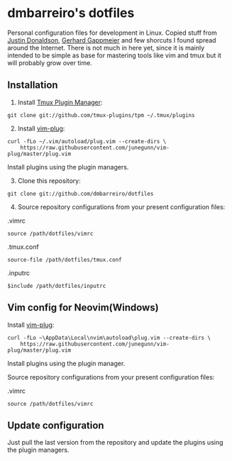 # dmbarreiro's dotfiles

Personal configuration files for development in Linux. Copied stuff from [Justin Donaldson](https://github.com/jdonaldson/dotfiles), [Gerhard Gappmeier](https://github.com/gergap/vim) and few shorcuts I found spread around the Internet. There is not much in here yet, since it is mainly intended to be simple as base for mastering tools like vim and tmux but it will probably grow over time.

## Installation

1. Install [Tmux Plugin Manager](https://github.com/tmux-plugins/tpm):

```
git clone git://github.com/tmux-plugins/tpm ~/.tmux/plugins
```

2. Install [vim-plug](https://github.com/junegunn/vim-plug):

```
curl -fLo ~/.vim/autoload/plug.vim --create-dirs \
    https://raw.githubusercontent.com/junegunn/vim-plug/master/plug.vim
```

Install plugins using the plugin managers.

3. Clone this repository:

```
git clone git://github.com/dmbarreiro/dotfiles
```

4. Source repository configurations from your present configuration files:

.vimrc
```
source /path/dotfiles/vimrc
```

.tmux.conf
```
source-file /path/dotfiles/tmux.conf
```

.inputrc
```
$include /path/dotfiles/inputrc
```

## Vim config for Neovim(Windows)

Install [vim-plug](https://github.com/junegunn/vim-plug):

```
curl -fLo ~\AppData\Local\nvim\autoload\plug.vim --create-dirs \
    https://raw.githubusercontent.com/junegunn/vim-plug/master/plug.vim
```

Install plugins using the plugin manager.

Source repository configurations from your present configuration files:

.vimrc
```
source /path/dotfiles/vimrc
```

## Update configuration

Just pull the last version from the repository and update
the plugins using the plugin managers.

